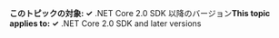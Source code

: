 <span data-ttu-id="0a55e-101">**このトピックの対象: ✓** .NET Core 2.0 SDK 以降のバージョン</span><span class="sxs-lookup"><span data-stu-id="0a55e-101">**This topic applies to: ✓** .NET Core 2.0 SDK and later versions</span></span>